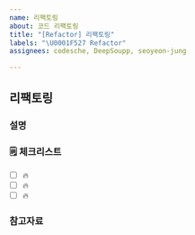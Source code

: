 ```yaml
---
name: 리팩토링
about: 코드 리팩토링
title: "[Refactor] 리팩토링"
labels: "\U0001F527 Refactor"
assignees: codesche, DeepSoupp, seoyeon-jung

---
```


## 리팩토링

### 설명

<!-- 간단한 설명을 작성합니다. -->

### 🗒 체크리스트

- [ ] 🔥
- [ ] 🔥
- [ ] 🔥

### 참고자료

<!-- 참고할 정보나 링크를 작성합니다. -->
